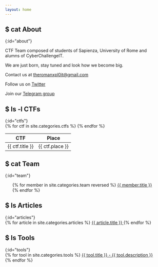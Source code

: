 ```yaml
---
layout: home
---
```


<h2>$ cat About</h2>
{:id="about"}

CTF Team composed of students of Sapienza, University of Rome and alumns of CyberChallengeIT.

We are just born, stay tuned and look how we become big.

Contact us at <a href="mailto:theromanxpl0it@gmail.com">theromanxpl0it@gmail.com</a>

Follow us on [Twitter](https://twitter.com/TheRomanXpl0it)

Join our [Telegram group](https://t.me/TheRomanChat)

<h2>$ ls -l CTFs</h2>
{:id="ctfs"}

<div class="table-responsive">
    <table class="table table-hover table-dark">
        <thead>
            <tr>
                <th>CTF</th>
                <th>Place</th>
            </tr>
        </thead>
        <tbody>
            {% for ctf in site.categories.ctfs %}
            <tr onclick="window.location='{{ ctf.url }}';">
                <td>{{ ctf.title }}</td>
                <td>{{ ctf.place }}</td>
            </tr>
            {% endfor %}
        </tbody>
    </table>
</div>

<h2>$ cat Team</h2>
{:id="team"}

<ul class="list-group">
    {% for member in site.categories.team reversed %}
    <a class="list-group-item" href="{{ member.url }}">
        {{ member.title }}
    </a>
    {% endfor %}
</ul>

<h2>$ ls Articles</h2>
{:id="articles"}

<div class="list-group">
    {% for article in site.categories.articles %}
    <a href="{{ article.url }}" class="list-group-item" title="{{ article.description }}">
        {{ article.title }}
    </a>
    {% endfor %}
</div>

<h2>$ ls Tools</h2>
{:id="tools"}

<div class="list-group">
    {% for tool in site.categories.tools %}
    <a class="list-group-item" href="{{ tool.link }}">
        {{ tool.title }} - {{ tool.description }}
    </a>
    {% endfor %}
</div>
